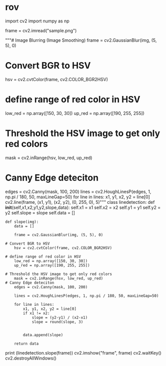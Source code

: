 # rov
import cv2
import numpy as np

frame = cv2.imread("sample.png")

"""# Image Blurring (Image Smoothing)
frame = cv2.GaussianBlur(img, (5, 5), 0)
# Convert BGR to HSV
hsv = cv2.cvtColor(frame, cv2.COLOR_BGR2HSV)
# define range of red color in HSV
low_red = np.array([150, 30, 30])
up_red = np.array([190, 255, 255])
# Threshold the HSV image to get only red colors
mask = cv2.inRange(hsv, low_red, up_red)
# Canny Edge deteciton
edges = cv2.Canny(mask, 100, 200)
lines = cv2.HoughLinesP(edges, 1, np.pi / 180, 50, maxLineGap=50)
for line in lines:
    x1, y1, x2, y2 = line[0]
    cv2.line(frame, (x1, y1), (x2, y2), (0, 255, 0), 5)"""
class linedetection:
	def __init__(self,x1,x2,y1,y2,slope,data):
		self.x1 = x1
		self.x2 = x2
		self.y1 = y1
		self.y2 = y2
		self.slope = slope
		self.data = []


	def slope(img):
		data = []

		frame = cv2.GaussianBlur(img, (5, 5), 0)

	# Convert BGR to HSV
		hsv = cv2.cvtColor(frame, cv2.COLOR_BGR2HSV)

	# define range of red color in HSV
		low_red = np.array([150, 30, 30])
		up_red = np.array([190, 255, 255])

	# Threshold the HSV image to get only red colors
		mask = cv2.inRange(hsv, low_red, up_red)
	# Canny Edge deteciton
		edges = cv2.Canny(mask, 100, 200)

		lines = cv2.HoughLinesP(edges, 1, np.pi / 180, 50, maxLineGap=50)

		for line in lines:
			x1, y1, x2, y2 = line[0]
			if x1 != x2:
				slope = (y2-y1) / (x2-x1)
				slope = round(slope, 3)


			data.append(slope)

		return data


print (linedetection.slope(frame))
cv2.imshow("frame", frame)
cv2.waitKey()
cv2.destroyAllWindows()
